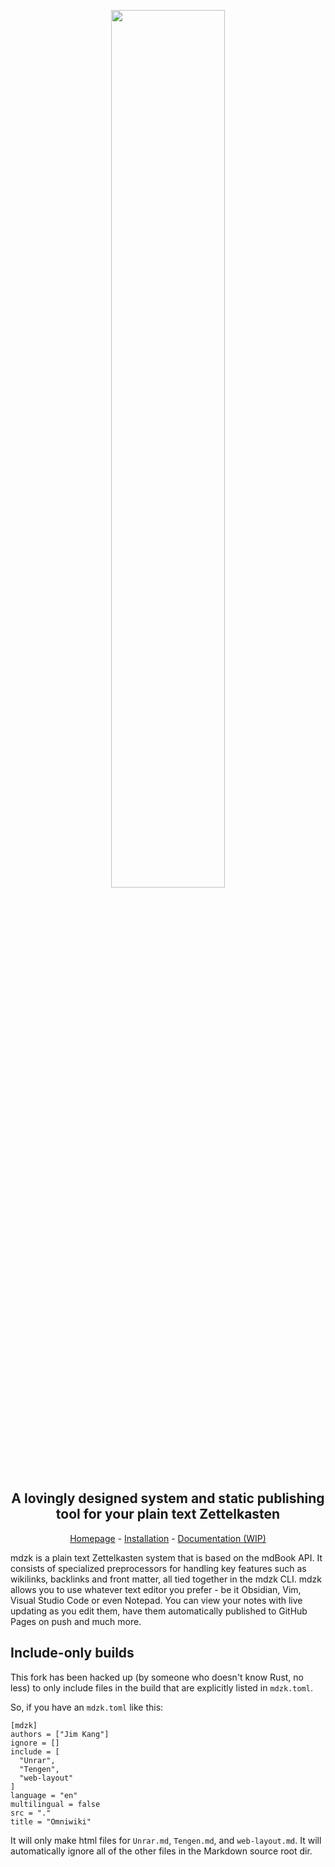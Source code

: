 <p align="center">
<img width="60%" src="https://raw.githubusercontent.com/mdzk-rs/mdzk/main/public/mdzk_logo.png">
</p>

<h2 align="center">A lovingly designed system and static publishing tool for your plain text Zettelkasten</h2>

<p align="center"><a href="https://mdzk.app">Homepage</a> - <a href="https://mdzk.app/docs/Installation">Installation</a> - <a href="https://mdzk.app/docs">Documentation (WIP)</a></p>

mdzk is a plain text Zettelkasten system that is based on the mdBook API. It consists of specialized preprocessors for handling key features such as wikilinks, backlinks and front matter, all tied together in the mdzk CLI. mdzk allows you to use whatever text editor you prefer - be it Obsidian, Vim, Visual Studio Code or even Notepad. You can view your notes with live updating as you edit them, have them automatically published to GitHub Pages on push and much more.

<!-- Keeping this for future reference -->
<!-- These characters are disallowed in note filenames: `=`, <code>\`</code>, `^`, `#`, `|`, `:`, `/`, `[` and `]`. -->

## Include-only builds

This fork has been hacked up (by someone who doesn't know Rust, no less) to only include files in the build that are explicitly listed in `mdzk.toml`.

So, if you have an `mdzk.toml` like this:

    [mdzk]
    authors = ["Jim Kang"]
    ignore = []
    include = [
      "Unrar",
      "Tengen",
      "web-layout"
    ]
    language = "en"
    multilingual = false
    src = "."
    title = "Omniwiki"

It will only make html files for `Unrar.md`, `Tengen.md`, and `web-layout.md`. It will automatically ignore all of the other files in the Markdown source root dir.
